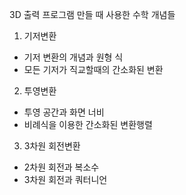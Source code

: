 3D 출력 프로그램 만들 때 사용한 수학 개념들

1. 기저변환
  - 기저 변환의 개념과 원형 식
  - 모든 기저가 직교할때의 간소화된 변환

2. 투영변환
  - 투영 공간과 화면 너비
  - 비례식을 이용한 간소화된 변환행렬

3. 3차원 회전변환
  - 2차원 회전과 복소수
  - 3차원 회전과 쿼터니언
